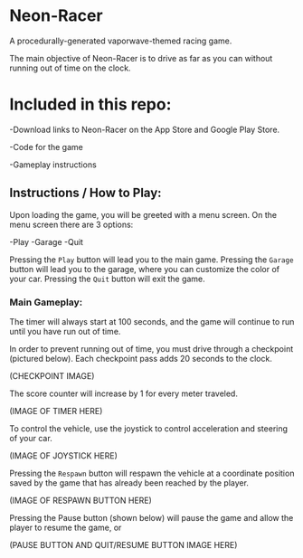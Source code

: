 # Neon-Racer

A procedurally-generated vaporwave-themed racing game.

The main objective of Neon-Racer is to drive as far as you can without running out of time on the clock.

# Included in this repo:

-Download links to Neon-Racer on the App Store and Google Play Store.

-Code for the game

-Gameplay instructions

## Instructions / How to Play:

Upon loading the game, you will be greeted with a menu screen. On the menu screen there are 3 options:

-Play
-Garage
-Quit

Pressing the `Play` button will lead you to the main game.
Pressing the `Garage` button will lead you to the garage, where you can customize the color of your car.
Pressing the `Quit` button will exit the game.

### Main Gameplay:

The timer will always start at 100 seconds, and the game will continue to run until you have run out of time.

In order to prevent running out of time, you must drive through a checkpoint (pictured below). Each checkpoint pass adds 20 seconds to the clock.

(CHECKPOINT IMAGE)

The score counter will increase by 1 for every meter traveled. 

(IMAGE OF TIMER HERE)

To control the vehicle, use the joystick to control acceleration and steering of your car.

(IMAGE OF JOYSTICK HERE)

Pressing the `Respawn` button will respawn the vehicle at a coordinate position saved by the game that has already been reached
by the player.

(IMAGE OF RESPAWN BUTTON HERE)

Pressing the Pause button (shown below) will pause the game and allow the player to resume the game, or 

(PAUSE BUTTON AND QUIT/RESUME BUTTON IMAGE HERE)



